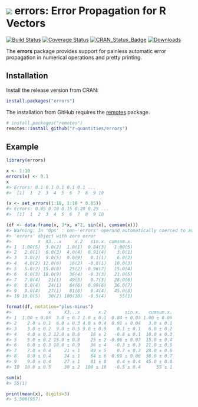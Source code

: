 
<!-- README.md is generated from README.Rmd. Please edit that file -->
<img src="https://avatars1.githubusercontent.com/u/32303769?s=40&v=4"> errors: Error Propagation for R Vectors
==============================================================================================================

[![Build Status](https://travis-ci.org/r-quantities/errors.svg?branch=master)](https://travis-ci.org/r-quantities/errors) [![Coverage Status](https://codecov.io/gh/r-quantities/errors/branch/master/graph/badge.svg)](https://codecov.io/gh/r-quantities/errors) [![CRAN\_Status\_Badge](https://www.r-pkg.org/badges/version/errors)](https://cran.r-project.org/package=errors) [![Downloads](https://cranlogs.r-pkg.org/badges/errors)](https://cran.r-project.org/package=errors)

The **errors** package provides support for painless automatic error propagation in numerical operations and pretty printing.

Installation
------------

Install the release version from CRAN:

``` r
install.packages("errors")
```

The installation from GitHub requires the [remotes](https://cran.r-project.org/package=remotes) package.

``` r
# install.packages("remotes")
remotes::install_github("r-quantities/errors")
```

Example
-------

``` r
library(errors)

x <- 1:10
errors(x) <- 0.1
x
#> Errors: 0.1 0.1 0.1 0.1 0.1 ...
#>  [1]  1  2  3  4  5  6  7  8  9 10

(x <- set_errors(1:10, 1:10 * 0.05))
#> Errors: 0.05 0.10 0.15 0.20 0.25 ...
#>  [1]  1  2  3  4  5  6  7  8  9 10

(df <- data.frame(x, 3*x, x^2, sin(x), cumsum(x)))
#> Warning: In 'Ops' : non-'errors' operand automatically coerced to an
#> 'errors' object with zero error
#>          x  X3...x     x.2   sin.x. cumsum.x.
#> 1  1.00(5)  3.0(2)  1.0(1)  0.84(3)   1.00(5)
#> 2   2.0(1)  6.0(3)  4.0(4)  0.91(4)    3.0(1)
#> 3   3.0(2)  9.0(5)  9.0(9)   0.1(1)    6.0(2)
#> 4   4.0(2) 12.0(6)   16(2)  -0.8(1)   10.0(3)
#> 5   5.0(2) 15.0(8)   25(2) -0.96(7)   15.0(4)
#> 6   6.0(3) 18.0(9)   36(4)  -0.3(3)   21.0(5)
#> 7   7.0(4)   21(1)   49(5)   0.7(3)   28.0(6)
#> 8   8.0(4)   24(1)   64(6)  0.99(6)   36.0(7)
#> 9   9.0(4)   27(1)   81(8)   0.4(4)   45.0(8)
#> 10 10.0(5)   30(2) 100(10)  -0.5(4)     55(1)

format(df, notation="plus-minus")
#>              x     X3...x       x.2       sin.x.   cumsum.x.
#> 1  1.00 ± 0.05  3.0 ± 0.2 1.0 ± 0.1  0.84 ± 0.03 1.00 ± 0.05
#> 2    2.0 ± 0.1  6.0 ± 0.3 4.0 ± 0.4  0.91 ± 0.04   3.0 ± 0.1
#> 3    3.0 ± 0.2  9.0 ± 0.5 9.0 ± 0.9    0.1 ± 0.1   6.0 ± 0.2
#> 4    4.0 ± 0.2 12.0 ± 0.6    16 ± 2   -0.8 ± 0.1  10.0 ± 0.3
#> 5    5.0 ± 0.2 15.0 ± 0.8    25 ± 2 -0.96 ± 0.07  15.0 ± 0.4
#> 6    6.0 ± 0.3 18.0 ± 0.9    36 ± 4   -0.3 ± 0.3  21.0 ± 0.5
#> 7    7.0 ± 0.4     21 ± 1    49 ± 5    0.7 ± 0.3  28.0 ± 0.6
#> 8    8.0 ± 0.4     24 ± 1    64 ± 6  0.99 ± 0.06  36.0 ± 0.7
#> 9    9.0 ± 0.4     27 ± 1    81 ± 8    0.4 ± 0.4  45.0 ± 0.8
#> 10  10.0 ± 0.5     30 ± 2  100 ± 10   -0.5 ± 0.4      55 ± 1

sum(x)
#> 55(1)

print(mean(x), digits=3)
#> 5.500(957)
```
